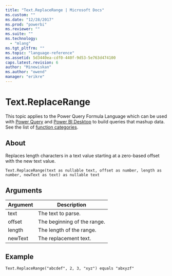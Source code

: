 ```yaml
---
title: "Text.ReplaceRange | Microsoft Docs"
ms.custom: ""
ms.date: "12/28/2017"
ms.prod: "powerbi"
ms.reviewer: ""
ms.suite: ""
ms.technology: 
  - "mlang"
ms.tgt_pltfrm: ""
ms.topic: "language-reference"
ms.assetid: 5d3440ea-cdf0-440f-9d53-5e763d474100
caps.latest.revision: 6
author: "Minewiskan"
ms.author: "owend"
manager: "erikre"
---
```

# Text.ReplaceRange
This topic applies to the Power Query Formula Language which can be used with [Power Query](https://support.office.com/article/Introduction-to-Microsoft-Power-Query-for-Excel-6E92E2F4-2079-4E1F-BAD5-89F6269CD605) and [Power BI Desktop](http://go.microsoft.com/fwlink/p/?LinkId=618607) to build queries that mashup data. See the list of [function categories](https://msdn.microsoft.com/en-us/library/mt211003.aspx).  
  
## About  
Replaces length characters in a text value starting at a zero-based offset with the new text value.  
  
```  
Text.ReplaceRange(text as nullable text, offset as number, length as number, newText as text) as nullable text  
```  
  
## Arguments  
  
|Argument|Description|  
|------------|---------------|  
|text|The text to parse.|  
|offset|The beginning of the range.|  
|length|The length of the range.|  
|newText|The replacement text.|  
  
## Example  
  
```  
Text.ReplaceRange("abcdef", 2, 3, "xyz") equals "abxyzf"  
```  
